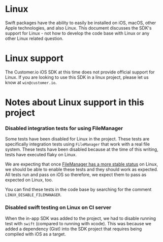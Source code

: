 # Linux 

Swift packages have the ability to easily be installed on iOS, macOS, other Apple technologies, and also Linux. This document discusses the SDK's support for Linux - not how to develop the code base with Linux or any other Linux related question. 

# Linux support

The Customer.io iOS SDK at this time does not provide official support for Linux. If you are looking to use this SDK in a linux project, please let us know at `win@customer.io`. 

# Notes about Linux support in this project

### Disabled integration tests for using FileManager 

Some tests have been disabled for Linux in the project. These tests are specifically integration tests using `FileManager` that work with a real file system. These tests have been disabled because at the time of this writing, tests have executed flaky on Linux. 

We are expecting that once [FileManager has a more stable status](https://github.com/apple/swift-corelibs-foundation/blob/main/Docs/Status.md) on Linux, we should be able to enable these tests and they should work as expected. All tests run and pass on iOS so therefore, we expect them to pass as expected on Linux, too. 

You can find these tests in the code base by searching for the comment `LINUX_DISABLE_FILEMANAGER`. 

### Disabled swift testing on Linux on CI server

When the in-app SDK was added to the project, we had to disable running test with `swift` (compared to running with xcode). This was because we added a dependency (Gist) into the SDK project that requires being compiled with iOS as a target. 